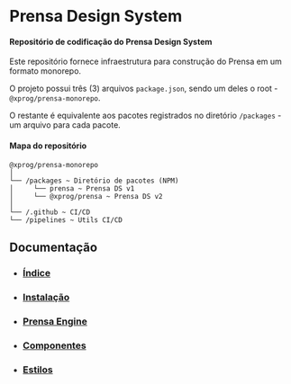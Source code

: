 <br/>
<h1>Prensa Design System</h1>

<h4>Repositório de codificação do Prensa Design System</h4>

Este repositório fornece infraestrutura para construção do Prensa em um formato monorepo.

O projeto possui três (3) arquivos `package.json`, sendo um deles o root - `@xprog/prensa-monorepo`.

O restante é equivalente aos pacotes registrados no diretório `/packages` - um arquivo para cada pacote.

<h4>Mapa do repositório</h4>

```
@xprog/prensa-monorepo
│
└── /packages ~ Diretório de pacotes (NPM)
│     └── prensa ~ Prensa DS v1
│     └── @xprog/prensa ~ Prensa DS v2
│
└── /.github ~ CI/CD
└── /pipelines ~ Utils CI/CD
```

## Documentação


- ### <a href='https://docs.xprog.com.br/share/792940d5-d0bc-45a3-a66f-f2fb339bb565' target='_blank'>Índice</a>
- ### <a href='https://docs.xprog.com.br/share/6d114bc3-f891-4ec9-814d-9cb728a90e91' target='_blank'>Instalação</a>
- ### <a href='https://docs.xprog.com.br/share/3c06f6c5-5bd3-4176-9ae6-0ea4ca33f23e' target='_blank'>Prensa Engine</a>
- ### <a href='https://docs.xprog.com.br/share/6a00e54d-3cf4-4655-aeb4-785cfc335f7a' target='_blank'>Componentes</a>
- ### <a href='https://docs.xprog.com.br/share/2afe80eb-e341-4b41-b6d7-47e1f927b819' target='_blank'>Estilos</a>